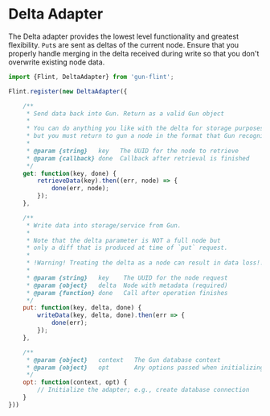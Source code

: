 # Delta Adapter

The Delta adapter provides the lowest level functionality and greatest flexibility. `Put`s are sent as deltas of the current node. Ensure that you properly handle merging in the delta received during write so that you don't overwrite existing node data.

```javascript
import {Flint, DeltaAdapter} from 'gun-flint';

Flint.register(new DeltaAdapter({

    /**
     * Send data back into Gun. Return as a valid Gun object
     *
     * You can do anything you like with the delta for storage purposes, 
     * but you must return to gun a node in the format that Gun recognizes.
     *
     * @param {string}   key   The UUID for the node to retrieve
     * @param {callback} done  Callback after retrieval is finished
     */
    get: function(key, done) {
        retrieveData(key).then((err, node) => {
            done(err, node);
        });
    },

    /**
     * Write data into storage/service from Gun.
     *
     * Note that the delta parameter is NOT a full node but
     * only a diff that is produced at time of `put` request.
     * 
     * !Warning! Treating the delta as a node can result in data loss!!
     * 
     * @param {string}   key    The UUID for the node request
     * @param {object}   delta  Node with metadata (required)
     * @param {function} done   Call after operation finishes
     */
    put: function(key, delta, done) {
        writeData(key, delta, done).then(err => {
            done(err);
        });
    },

    /**
     * @param {object}   context   The Gun database context
     * @param {object}   opt       Any options passed when initializing Gun or calling `gun.opt`
     */
    opt: function(context, opt) {
        // Initialize the adapter; e.g., create database connection
    }
}))

```